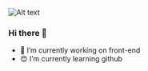 ![Alt text](relative/path/to/img.jpg?raw=true "189-hero.jpg")


### Hi there 👋

- 🤖 I’m currently working on front-end
- 😍 I’m currently learning github

